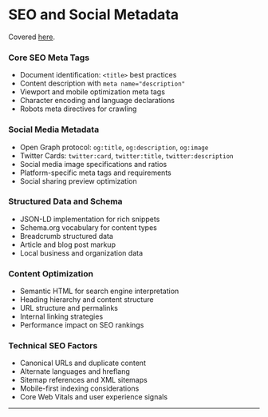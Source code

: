 # SEO and Social Metadata

Covered [here](../../notes/html/14_seo_and_social_metadata.md).

### Core SEO Meta Tags

+ Document identification: `<title>` best practices
+ Content description with `meta name="description"`
+ Viewport and mobile optimization meta tags
+ Character encoding and language declarations
+ Robots meta directives for crawling

### Social Media Metadata

+ Open Graph protocol: `og:title`, `og:description`, `og:image`
+ Twitter Cards: `twitter:card`, `twitter:title`, `twitter:description`
+ Social media image specifications and ratios
+ Platform-specific meta tags and requirements
+ Social sharing preview optimization

### Structured Data and Schema

+ JSON-LD implementation for rich snippets
+ Schema.org vocabulary for content types
+ Breadcrumb structured data
+ Article and blog post markup
+ Local business and organization data

### Content Optimization

+ Semantic HTML for search engine interpretation
+ Heading hierarchy and content structure
+ URL structure and permalinks
+ Internal linking strategies
+ Performance impact on SEO rankings

### Technical SEO Factors

+ Canonical URLs and duplicate content
+ Alternate languages and hreflang
+ Sitemap references and XML sitemaps
+ Mobile-first indexing considerations
+ Core Web Vitals and user experience signals

---
